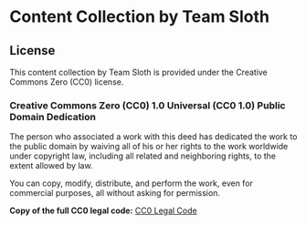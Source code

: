 # Content Collection by Team Sloth

## License

This content collection by Team Sloth is provided under the Creative Commons Zero (CC0) license.

### Creative Commons Zero (CC0) 1.0 Universal (CC0 1.0) Public Domain Dedication

The person who associated a work with this deed has dedicated the work to the public domain by waiving all of his or her rights to the work worldwide under copyright law, including all related and neighboring rights, to the extent allowed by law.

You can copy, modify, distribute, and perform the work, even for commercial purposes, all without asking for permission.

**Copy of the full CC0 legal code:**
[CC0 Legal Code](https://creativecommons.org/publicdomain/zero/1.0/legalcode)


